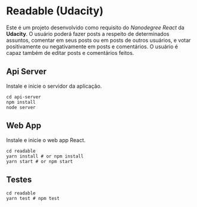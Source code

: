 # Readable (Udacity)

Este é um projeto desenvolvido como requisito do *Nanodegree React* da **Udacity**. O usuário poderá fazer posts a respeito de determinados assuntos, comentar em seus posts ou em posts de outros usuários, e votar positivamente ou negativamente em posts e comentários. O usuário é capaz também de editar posts e comentários feitos.

## Api Server

Instale e inicie o servidor da aplicação.

```
cd api-server
npm install
node server
```

## Web App

Instale e inicie o web app React.

```shell
cd readable
yarn install # or npm install
yarn start # or npm start
```

## Testes

```shell
cd readable
yarn test # npm test
```